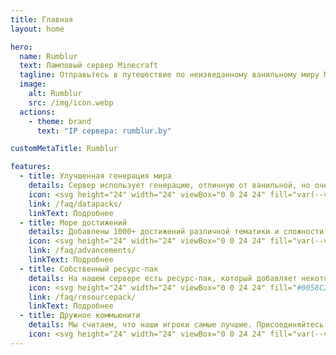 ```yaml
---
title: Главная
layout: home

hero:
  name: Rumblur
  text: Ламповый сервер Minecraft
  tagline: Отправьтесь в путешествие по неизведанному ванильному миру Minecraft.
  image:
    alt: Rumblur
    src: /img/icon.webp
  actions:
    - theme: brand
      text: "IP сервера: rumblur.by"

customMetaTitle: Rumblur

features:
  - title: Улучшенная генерация мира
    details: Сервер использует генерацию, отличную от ванильной, но очень близкой к ней, где будут встречаться различные интересные структуры и биомы!
    icon: <svg height="24" width="24" viewBox="0 0 24 24" fill="var(--vp-c-green-2)" xmlns="http://www.w3.org/2000/svg"><path d="M5,3C3.89,3 3,3.89 3,5V19A2,2 0 0,0 5,21H19A2,2 0 0,0 21,19V5C21,3.89 20.1,3 19,3H5M15.78,5H19V17.18C18.74,16.38 17.69,15.79 16.8,15.79H15.8V12.79A1,1 0 0,0 14.8,11.79H8.8V9.79H10.8A1,1 0 0,0 11.8,8.79V6.79H13.8C14.83,6.79 15.67,6 15.78,5M5,10.29L9.8,14.79V15.79C9.8,16.9 10.7,17.79 11.8,17.79V19H5V10.29Z" /></svg>
    link: /faq/datapacks/
    linkText: Подробнее
  - title: Море достижений
    details: Добавлены 1000+ достижений различной тематики и сложности! От крафта палки до получения стака голов дракона! Благодаря нему тебе точно будет чем заняться!
    icon: <svg height="24" width="24" viewBox="0 0 24 24" fill="var(--vp-c-red-2)" xmlns="http://www.w3.org/2000/svg"><path d="M23 7.5L16.53 6.96L14 1L11.47 6.96L5 7.5L9.9 11.77L8.44 18.1L14 14.74L19.56 18.1L18.09 11.77L23 7.5M16.14 12.23L16.54 13.94L15.03 13.03L14 12.41L12.97 13.03L11.46 13.94L11.85 12.23L12.13 11.05L11.22 10.26L9.88 9.1L11.64 8.95L12.84 8.85L13.31 7.74L14 6.12L14.69 7.74L15.16 8.85L16.36 8.95L18.11 9.1L16.78 10.26L15.86 11.05L16.14 12.23M1.16 12C.861 11.5 .989 10.89 1.45 10.59L4.18 8.79L5.75 10.15L2.55 12.26C2.38 12.37 2.19 12.43 2 12.43C1.68 12.43 1.36 12.27 1.16 12M1.45 20.16L7.31 16.31L7 17.76L6.66 19.13L2.55 21.84C2.38 21.95 2.19 22 2 22C1.68 22 1.36 21.84 1.16 21.55C.861 21.09 .989 20.47 1.45 20.16M7.32 11.5L8.24 12.31L7.97 13.5L2.55 17.05C2.38 17.16 2.19 17.21 2 17.21C1.68 17.21 1.36 17.06 1.16 16.76C.861 16.3 .989 15.68 1.45 15.38L7.32 11.5Z" /></svg>
    link: /faq/advancements/
    linkText: Подробнее
  - title: Собственный ресурс-пак
    details: На нашем сервере есть ресурс-пак, который добавляет некоторый интересный контент. Анимация мобов, GUI функциональных блоков и прочее.
    icon: <svg height="24" width="24" viewBox="0 0 24 24" fill="#0058C2" xmlns="http://www.w3.org/2000/svg"><path d="M2,10.96C1.5,10.68 1.35,10.07 1.63,9.59L3.13,7C3.24,6.8 3.41,6.66 3.6,6.58L11.43,2.18C11.59,2.06 11.79,2 12,2C12.21,2 12.41,2.06 12.57,2.18L20.47,6.62C20.66,6.72 20.82,6.88 20.91,7.08L22.36,9.6C22.64,10.08 22.47,10.69 22,10.96L21,11.54V16.5C21,16.88 20.79,17.21 20.47,17.38L12.57,21.82C12.41,21.94 12.21,22 12,22C11.79,22 11.59,21.94 11.43,21.82L3.53,17.38C3.21,17.21 3,16.88 3,16.5V10.96C2.7,11.13 2.32,11.14 2,10.96M12,4.15V4.15L12,10.85V10.85L17.96,7.5L12,4.15M5,15.91L11,19.29V12.58L5,9.21V15.91M19,15.91V12.69L14,15.59C13.67,15.77 13.3,15.76 13,15.6V19.29L19,15.91M13.85,13.36L20.13,9.73L19.55,8.72L13.27,12.35L13.85,13.36Z" /></svg>
    link: /faq/resourcepack/
    linkText: Подробнее
  - title: Дружное коммьюнити
    details: Мы считаем, что наши игроки самые лучшие. Присоединяйтесь!
    icon: <svg height="24" width="24" viewBox="0 0 24 24" fill="var(--vp-c-yellow-2)" xmlns="http://www.w3.org/2000/svg" viewBox="0 0 24 24"><path d="M12,2C6.47,2 2,6.47 2,12C2,17.53 6.47,22 12,22A10,10 0 0,0 22,12C22,6.47 17.5,2 12,2M12,20A8,8 0 0,1 4,12A8,8 0 0,1 12,4A8,8 0 0,1 20,12A8,8 0 0,1 12,20M13,9.94L14.06,11L15.12,9.94L16.18,11L17.24,9.94L15.12,7.82L13,9.94M8.88,9.94L9.94,11L11,9.94L8.88,7.82L6.76,9.94L7.82,11L8.88,9.94M12,17.5C14.33,17.5 16.31,16.04 17.11,14H6.89C7.69,16.04 9.67,17.5 12,17.5Z" /></svg>
---
```


<script setup>
import {
  VPTeamPage,
  VPTeamPageTitle,
  VPTeamMembers
} from 'vitepress/theme'

const members = [
  {
    avatar: 'https://ely.by/services/skins-renderer?url=https%3A%2F%2Fely.by%2Fstorage%2Fskins%2F07fd96edfb852c514371b32f4745423d.png&scale=18.9&renderFace=1&v=2',
    name: 'artilapx',
    title: 'Основатель',
  },
  {
    avatar: 'https://crafthead.net/avatar/Mamimi',
    name: 'Xtimms',
    title: 'Сисадмин, владелец физсервера',
  },
  {
    avatar: 'https://crafthead.net/avatar/72d67267b3a34829882448fe63e736d0',
    name: 'BadCoder',
    title: 'Сисадмин',
  },
  {
    avatar: 'https://crafthead.net/avatar/NobleAshy',
    name: 'NobleAshy',
    title: 'Строитель',
  },
  {
    avatar: 'https://ely.by/services/skins-renderer?url=https%3A%2F%2Fely.by%2Fstorage%2Fskins%2Fdbd556c54387245e95279af31ed24425.png&scale=18.9&renderFace=1&v=2',
    name: 'juliameow7',
    title: 'Строитель',
  },
  {
    avatar: 'https://crafthead.net/avatar/8667ba71b85a4004af54457a9734eed7',
    name: 'nanolook',
    title: 'Инвестор',
  },
]
</script>

<VPTeamPage>
  <VPTeamPageTitle>
    <template #title>
      Наша команда
    </template>
    <template #lead>
      Администрированием и поддержкой сервера занимаются вот эти ребята!
    </template>
  </VPTeamPageTitle>
  <VPTeamMembers
    :members="members"
  />
</VPTeamPage>